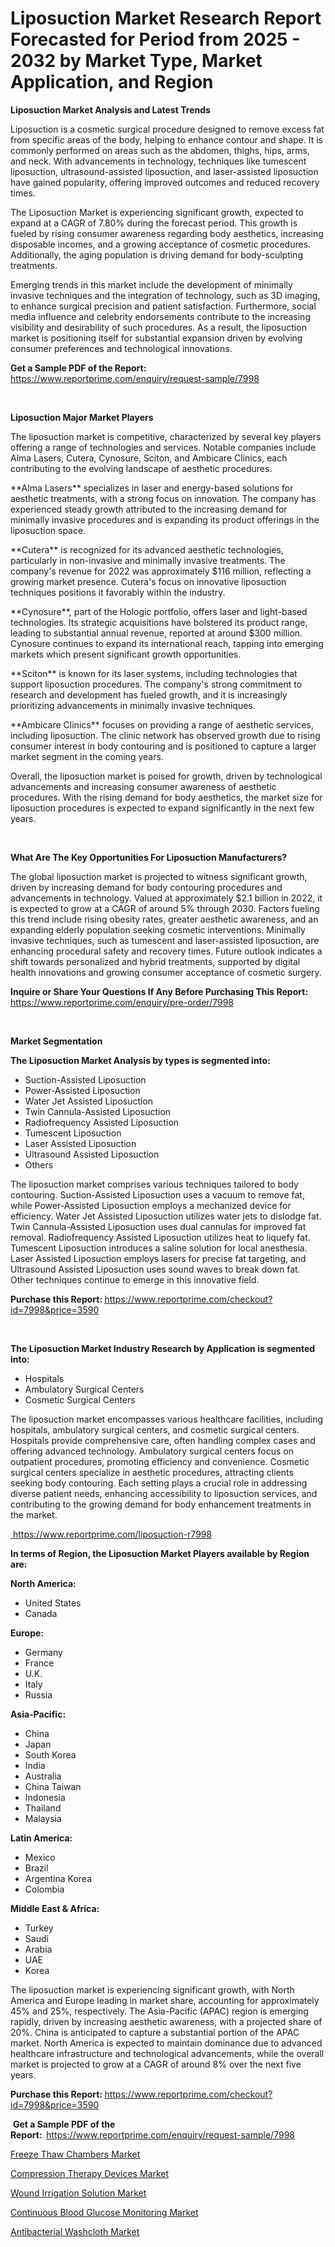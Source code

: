 <p><h1>Liposuction Market Research Report Forecasted for Period from 2025 -  2032 by Market Type, Market Application, and Region</h1></p><p><strong>Liposuction Market Analysis and Latest Trends</strong></p>
<p><p>Liposuction is a cosmetic surgical procedure designed to remove excess fat from specific areas of the body, helping to enhance contour and shape. It is commonly performed on areas such as the abdomen, thighs, hips, arms, and neck. With advancements in technology, techniques like tumescent liposuction, ultrasound-assisted liposuction, and laser-assisted liposuction have gained popularity, offering improved outcomes and reduced recovery times.</p><p>The Liposuction Market is experiencing significant growth, expected to expand at a CAGR of 7.80% during the forecast period. This growth is fueled by rising consumer awareness regarding body aesthetics, increasing disposable incomes, and a growing acceptance of cosmetic procedures. Additionally, the aging population is driving demand for body-sculpting treatments. </p><p>Emerging trends in this market include the development of minimally invasive techniques and the integration of technology, such as 3D imaging, to enhance surgical precision and patient satisfaction. Furthermore, social media influence and celebrity endorsements contribute to the increasing visibility and desirability of such procedures. As a result, the liposuction market is positioning itself for substantial expansion driven by evolving consumer preferences and technological innovations.</p></p>
<p><strong>Get a Sample PDF of the Report:&nbsp;</strong> <a href="https://www.reportprime.com/enquiry/request-sample/7998?utm_campaign=118&utm_medium=2&utm_source=Github&utm_content=ia&utm_term=19032025&utm_id=liposuction">https://www.reportprime.com/enquiry/request-sample/7998</a></p>
<p>&nbsp;</p>
<p><strong>Liposuction Major Market Players</strong></p>
<p><p>The liposuction market is competitive, characterized by several key players offering a range of technologies and services. Notable companies include Alma Lasers, Cutera, Cynosure, Sciton, and Ambicare Clinics, each contributing to the evolving landscape of aesthetic procedures.</p><p>**Alma Lasers** specializes in laser and energy-based solutions for aesthetic treatments, with a strong focus on innovation. The company has experienced steady growth attributed to the increasing demand for minimally invasive procedures and is expanding its product offerings in the liposuction space. </p><p>**Cutera** is recognized for its advanced aesthetic technologies, particularly in non-invasive and minimally invasive treatments. The company's revenue for 2022 was approximately $116 million, reflecting a growing market presence. Cutera's focus on innovative liposuction techniques positions it favorably within the industry.</p><p>**Cynosure**, part of the Hologic portfolio, offers laser and light-based technologies. Its strategic acquisitions have bolstered its product range, leading to substantial annual revenue, reported at around $300 million. Cynosure continues to expand its international reach, tapping into emerging markets which present significant growth opportunities.</p><p>**Sciton** is known for its laser systems, including technologies that support liposuction procedures. The company's strong commitment to research and development has fueled growth, and it is increasingly prioritizing advancements in minimally invasive techniques.</p><p>**Ambicare Clinics** focuses on providing a range of aesthetic services, including liposuction. The clinic network has observed growth due to rising consumer interest in body contouring and is positioned to capture a larger market segment in the coming years.</p><p>Overall, the liposuction market is poised for growth, driven by technological advancements and increasing consumer awareness of aesthetic procedures. With the rising demand for body aesthetics, the market size for liposuction procedures is expected to expand significantly in the next few years.</p></p>
<p>&nbsp;</p>
<p><strong>What Are The Key Opportunities For Liposuction Manufacturers?</strong></p>
<p><p>The global liposuction market is projected to witness significant growth, driven by increasing demand for body contouring procedures and advancements in technology. Valued at approximately $2.1 billion in 2022, it is expected to grow at a CAGR of around 5% through 2030. Factors fueling this trend include rising obesity rates, greater aesthetic awareness, and an expanding elderly population seeking cosmetic interventions. Minimally invasive techniques, such as tumescent and laser-assisted liposuction, are enhancing procedural safety and recovery times. Future outlook indicates a shift towards personalized and hybrid treatments, supported by digital health innovations and growing consumer acceptance of cosmetic surgery.</p></p>
<p><strong>Inquire or Share Your Questions If Any Before Purchasing This Report:</strong> <a href="https://www.reportprime.com/enquiry/pre-order/7998?utm_campaign=118&utm_medium=2&utm_source=Github&utm_content=ia&utm_term=19032025&utm_id=liposuction">https://www.reportprime.com/enquiry/pre-order/7998</a></p>
<p>&nbsp;</p>
<p><strong>Market Segmentation</strong></p>
<p><strong>The Liposuction Market Analysis by types is segmented into:</strong></p>
<p><ul><li>Suction-Assisted Liposuction</li><li>Power-Assisted Liposuction</li><li>Water Jet Assisted Liposuction</li><li>Twin Cannula-Assisted Liposuction</li><li>Radiofrequency Assisted Liposuction</li><li>Tumescent Liposuction</li><li>Laser Assisted Liposuction</li><li>Ultrasound Assisted Liposuction</li><li>Others</li></ul></p>
<p><p>The liposuction market comprises various techniques tailored to body contouring. Suction-Assisted Liposuction uses a vacuum to remove fat, while Power-Assisted Liposuction employs a mechanized device for efficiency. Water Jet Assisted Liposuction utilizes water jets to dislodge fat. Twin Cannula-Assisted Liposuction uses dual cannulas for improved fat removal. Radiofrequency Assisted Liposuction utilizes heat to liquefy fat. Tumescent Liposuction introduces a saline solution for local anesthesia. Laser Assisted Liposuction employs lasers for precise fat targeting, and Ultrasound Assisted Liposuction uses sound waves to break down fat. Other techniques continue to emerge in this innovative field.</p></p>
<p><strong>Purchase this Report:&nbsp;</strong><a href="https://www.reportprime.com/checkout?id=7998&price=3590&utm_campaign=118&utm_medium=2&utm_source=Github&utm_content=ia&utm_term=19032025&utm_id=liposuction">https://www.reportprime.com/checkout?id=7998&price=3590</a></p>
<p>&nbsp;</p>
<p><strong>The Liposuction Market Industry Research by Application is segmented into:</strong></p>
<p><ul><li>Hospitals</li><li>Ambulatory Surgical Centers</li><li>Cosmetic Surgical Centers</li></ul></p>
<p><p>The liposuction market encompasses various healthcare facilities, including hospitals, ambulatory surgical centers, and cosmetic surgical centers. Hospitals provide comprehensive care, often handling complex cases and offering advanced technology. Ambulatory surgical centers focus on outpatient procedures, promoting efficiency and convenience. Cosmetic surgical centers specialize in aesthetic procedures, attracting clients seeking body contouring. Each setting plays a crucial role in addressing diverse patient needs, enhancing accessibility to liposuction services, and contributing to the growing demand for body enhancement treatments in the market.</p></p>
<p><a href="https://www.reportprime.com/liposuction-r7998?utm_campaign=118&utm_medium=2&utm_source=Github&utm_content=ia&utm_term=19032025&utm_id=liposuction">&nbsp;https://www.reportprime.com/liposuction-r7998</a></p>
<p><strong>In terms of Region, the Liposuction Market Players available by Region are:</strong></p>
<p>
    <p> <strong> North America: </strong>
        <ul>
            <li>United States</li>
            <li>Canada</li>
        </ul>
        </p> 
    <p> <strong> Europe: </strong>
        <ul>
            <li>Germany</li>
            <li>France</li>
            <li>U.K.</li>
            <li>Italy</li>
            <li>Russia</li>
        </ul>
        </p> 
    <p> <strong> Asia-Pacific: </strong>
        <ul>
            <li>China</li>
            <li>Japan</li>
            <li>South Korea</li>
            <li>India</li>
            <li>Australia</li>
            <li>China Taiwan</li>
            <li>Indonesia</li>
            <li>Thailand</li>
            <li>Malaysia</li>
        </ul>
        </p> 
    <p> <strong> Latin America: </strong>
        <ul>
            <li>Mexico</li>
            <li>Brazil</li>
            <li>Argentina Korea</li>
            <li>Colombia</li>
        </ul>
        </p> 
    <p> <strong> Middle East & Africa: </strong>
        <ul>
            <li>Turkey</li>
            <li>Saudi</li>
            <li>Arabia</li>
            <li>UAE</li>
            <li>Korea</li>
        </ul>
    </p>
    </p>
<p><p>The liposuction market is experiencing significant growth, with North America and Europe leading in market share, accounting for approximately 45% and 25%, respectively. The Asia-Pacific (APAC) region is emerging rapidly, driven by increasing aesthetic awareness, with a projected share of 20%. China is anticipated to capture a substantial portion of the APAC market. North America is expected to maintain dominance due to advanced healthcare infrastructure and technological advancements, while the overall market is projected to grow at a CAGR of around 8% over the next five years.</p></p>
<p><strong>Purchase this Report: </strong><a href="https://www.reportprime.com/checkout?id=7998&price=3590&utm_campaign=118&utm_medium=2&utm_source=Github&utm_content=ia&utm_term=19032025&utm_id=liposuction">https://www.reportprime.com/checkout?id=7998&price=3590</a></p>
<p>&nbsp;<strong>Get a Sample PDF of the Report:&nbsp;&nbsp;</strong><a href="https://www.reportprime.com/enquiry/request-sample/7998?utm_campaign=118&utm_medium=2&utm_source=Github&utm_content=ia&utm_term=19032025&utm_id=liposuction">https://www.reportprime.com/enquiry/request-sample/7998</a></p>
<p><strong></strong></p>
<p><p><a href="https://github.com/mokeleveisel/Market-Research-Report-List-1/blob/main/freeze-thaw-chambers-market.md?utm_campaign=118&utm_medium=2&utm_source=Github&utm_content=ia&utm_term=19032025&utm_id=liposuction">Freeze Thaw Chambers Market</a></p><p><a href="https://github.com/leijavaagexo/Market-Research-Report-List-1/blob/main/compression-therapy-devices-market.md?utm_campaign=118&utm_medium=2&utm_source=Github&utm_content=ia&utm_term=19032025&utm_id=liposuction">Compression Therapy Devices Market</a></p><p><a href="https://github.com/baheraennika/Market-Research-Report-List-1/blob/main/wound-irrigation-solution-market.md?utm_campaign=118&utm_medium=2&utm_source=Github&utm_content=ia&utm_term=19032025&utm_id=liposuction">Wound Irrigation Solution Market</a></p><p><a href="https://github.com/abidomamen/Market-Research-Report-List-1/blob/main/continuous-blood-glucose-monitoring-market.md?utm_campaign=118&utm_medium=2&utm_source=Github&utm_content=ia&utm_term=19032025&utm_id=liposuction">Continuous Blood Glucose Monitoring Market</a></p><p><a href="https://github.com/adelanwkadua/Market-Research-Report-List-1/blob/main/antibacterial-washcloth-market.md?utm_campaign=118&utm_medium=2&utm_source=Github&utm_content=ia&utm_term=19032025&utm_id=liposuction">Antibacterial Washcloth Market</a></p></p>